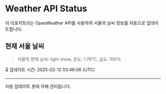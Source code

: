 
# Weather API Status

이 리포지토리는 OpenWeather API를 사용하여 서울의 날씨 정보를 자동으로 업데이트합니다.

## 현재 서울 날씨
> 서울의 현재 날씨: light snow, 온도: 1.76°C, 습도: 100%

⏳ 업데이트 시간: 2025-02-12 03:46:06 (UTC)

---
자동 업데이트 봇에 의해 관리됩니다.
